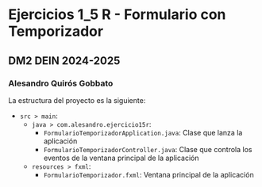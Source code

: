 # Ejercicios 1_5 R - Formulario con Temporizador
## DM2 DEIN 2024-2025
### Alesandro Quirós Gobbato

La estructura del proyecto es la siguiente:
- `src > main`:
    - `java > com.alesandro.ejercicio15r`:
        - `FormularioTemporizadorApplication.java`: Clase que lanza la aplicación
        - `FormularioTemporizadorController.java`: Clase que controla los eventos de la ventana principal de la aplicación
    - `resources > fxml`:
        - `FormularioTemporizador.fxml`: Ventana principal de la aplicación